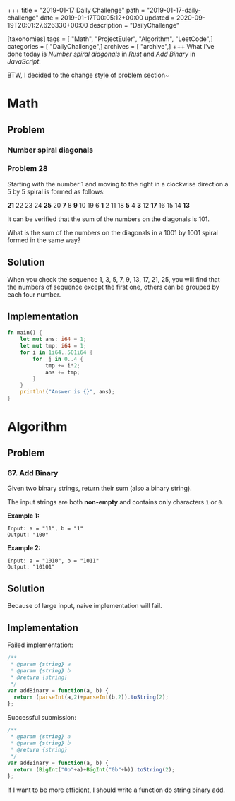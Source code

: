 +++
title = "2019-01-17 Daily Challenge"
path = "2019-01-17-daily-challenge"
date = 2019-01-17T00:05:12+00:00
updated = 2020-09-19T20:01:27.626330+00:00
description = "DailyChallenge"

[taxonomies]
tags = [ "Math", "ProjectEuler", "Algorithm", "LeetCode",]
categories = [ "DailyChallenge",]
archives = [ "archive",]
+++
What I've done today is *Number spiral diagonals* in *Rust* and *Add Binary* in *JavaScript*.

BTW, I decided to the change style of problem section~

<!-- more -->

# Math

## Problem

### Number spiral diagonals

### Problem 28

Starting with the number 1 and moving to the right in a clockwise direction a 5 by 5 spiral is formed as follows:

**21** 22 23 24 **25**
20  **7**  8  **9** 10
19  6  **1**  2 11
18  **5**  4  **3** 12
**17** 16 15 14 **13**

It can be verified that the sum of the numbers on the diagonals is 101.

What is the sum of the numbers on the diagonals in a 1001 by 1001 spiral formed in the same way?

## Solution

When you check the sequence 1, 3, 5, 7, 9, 13, 17, 21, 25, you will find that the numbers of sequence except the first one, others can be grouped by each four number.

## Implementation

```rust
fn main() {
    let mut ans: i64 = 1;
    let mut tmp: i64 = 1;
    for i in 1i64..501i64 {
        for _j in 0..4 {
            tmp += i*2;
            ans += tmp;
        }
    }
    println!("Answer is {}", ans);
}
```

# Algorithm

## Problem

### 67. Add Binary

Given two binary strings, return their sum (also a binary string).

The input strings are both **non-empty** and contains only characters `1` or `0`.

**Example 1:**

```
Input: a = "11", b = "1"
Output: "100"
```

**Example 2:**

```
Input: a = "1010", b = "1011"
Output: "10101"
```

## Solution

Because of large input, naive implementation will fail.

## Implementation

Failed implementation:

```js
/**
 * @param {string} a
 * @param {string} b
 * @return {string}
 */
var addBinary = function(a, b) {
  return (parseInt(a,2)+parseInt(b,2)).toString(2);
};
```

Successful submission:

```js
/**
 * @param {string} a
 * @param {string} b
 * @return {string}
 */
var addBinary = function(a, b) {
  return (BigInt("0b"+a)+BigInt("0b"+b)).toString(2);
};
```

If I want to be more efficient, I should write a function do string binary add.